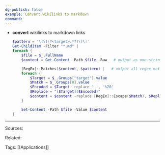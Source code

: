 ```yaml
---
dg-publish: false
example: Convert wikilinks to markdown
command: 
---
```


- **convert** wikilinks to markdown links   
    ```powershell
    $pattern = '\[\[(?<target>.*?)\]\]'
    Get-ChildItem -Filter "*.md" |
    foreach { 
        $file = $_.FullName
        $content = Get-Content -Path $file -Raw   # output as one string

        [RegEx]::Matches($content, $pattern) |   # output all regex matches
        foreach { 
            $Target = $_.Groups["target"].value
            $Match = $_.Groups[0].value
            $Encoded = $Target -replace ' ', '%20'
            $Replace = "[$Target]($Encoded)"
            $content = $content -replace [RegEx]::Escape($Match), $Replace
        }

        Set-Content -Path $file -Value $content
    }
    ```


---


Sources:

Related:

Tags:
[[Applications]]